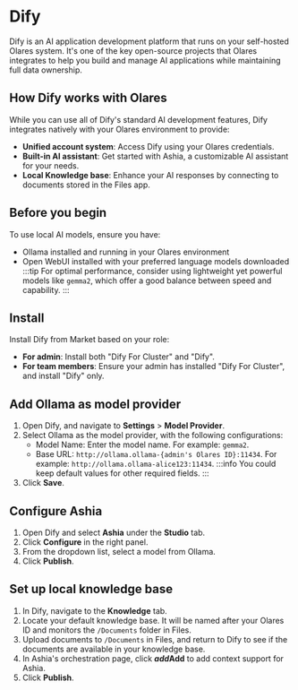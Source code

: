 # Dify

Dify is an AI application development platform that runs on your self-hosted Olares system. It's one of the key open-source projects that Olares integrates to help you build and manage AI applications while maintaining full data ownership.

## How Dify works with Olares
While you can use all of Dify's standard AI development features, Dify integrates natively with your Olares environment to provide:
* **Unified account system**: Access Dify using your Olares credentials.
* **Built-in AI assistant**: Get started with Ashia, a customizable AI assistant for your needs.
* **Local Knowledge base**: Enhance your AI responses by connecting to documents stored in the Files app.

## Before you begin
To use local AI models, ensure you have:
- Ollama installed and running in your Olares environment
- Open WebUI installed with your preferred language models downloaded
  :::tip
  For optimal performance, consider using lightweight yet powerful models like `gemma2`, which offer a good balance between speed and capability.
  :::

## Install
Install Dify from Market based on your role:
* **For admin**: Install both "Dify For Cluster" and "Dify".
* **For team members**: Ensure your admin has installed "Dify For Cluster", and install "Dify" only.

## Add Ollama as model provider
1. Open Dify, and navigate to **Settings** > **Model Provider**.
2. Select Ollama as the model provider, with the following configurations:
    - Model Name: Enter the model name. For example: `gemma2`.
    - Base URL: `http://ollama.ollama-{admin's Olares ID}:11434`. For example: `http://ollama.ollama-alice123:11434`.
      :::info
      You could keep default values for other required fields.
      :::
3. Click **Save**.

## Configure Ashia
1. Open Dify and select **Ashia** under the **Studio** tab.
2. Click **Configure** in the right panel.
3. From the dropdown list, select a model from Ollama.
4. Click **Publish**.

## Set up local knowledge base
1. In Dify, navigate to the **Knowledge** tab.
2. Locate your default knowledge base. It will be named after your Olares ID and monitors the `/Documents` folder in Files.
3. Upload documents to `/Documents` in Files, and return to Dify to see if the documents are available in your knowledge base.
4. In Ashia's orchestration page, click **<i class="material-symbols-outlined">add</i>Add** to add context support for Ashia.
5. Click **Publish**.
